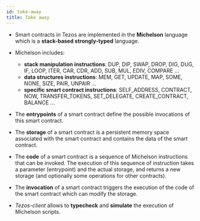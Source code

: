 ```yaml
---
id: take-away
title: Take away
---
```


- Smart contracts in Tezos are implemented in the **Michelson** language which is a **stack-based strongly-typed** language. 
  
- Michelson includes: 
  - **stack manipulation instructions**: DUP, DIP, SWAP, DROP, DIG, DUG, IF, LOOP, ITER, CAR, CDR, ADD, SUB, MUL, EDIV, COMPARE ...
  - **data structures instructions**: MEM, GET, UPDATE, MAP, SOME, NONE, SIZE, PAIR, UNPAIR ...
  - **specific smart contract instructions**: SELF_ADDRESS, CONTRACT, NOW, TRANSFER_TOKENS, SET_DELEGATE, CREATE_CONTRACT, BALANCE ...

- The **entrypoints** of a smart contract define the possible invocations of this smart contract.
  
- The **storage** of a smart contract is a persistent memory space associated with the smart contract and contains the data of the smart contract.
  
- The **code** of a smart contract is a sequence of Michelson instructions that can be invoked. The execution of this sequence of instruction takes a parameter (entrypoint) and the actual storage, and returns a new storage (and optionally some operations for other contracts).

- The **invocation** of a smart contract triggers the execution of the code of the smart contract which can modify the storage.

- _Tezos-client_ allows to **typecheck** and **simulate** the execution of Michelson scripts.





